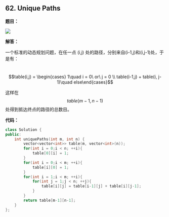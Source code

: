## 62. Unique Paths

**题目：**

![](http://p9zl5r4hu.bkt.clouddn.com/2018-11-13leet_62.png)

**解答：**

一个标准的动态规划问题，在任一点 (i,j) 处的路径，分别来自(i-1,j)和(i,j-1)处，于是有：

​	$$table(i,j) = \begin{cases} 1\quad i = 0\ or\ j = 0 \\ table(i-1,j) + table(i, j-1)\quad else\end{cases}$$

这样在 $$table(m-1,n-1)$$ 处得到抵达终点的路径的总数目。

**代码：**

```cpp
class Solution {
public:
    int uniquePaths(int m, int n) {
        vector<vector<int>> table(m, vector<int>(n));
        for(int i = 0;i < n; ++i){
            table[0][i] = 1;
        }
        for(int i = 0;i < m; ++i){
            table[i][0] = 1;
        }
        for(int i = 1;i < m; ++i){
            for(int j = 1;j < n; ++j){
                table[i][j] = table[i-1][j] + table[i][j-1];
            }
        }
        return table[m-1][n-1];
    }
};
```



